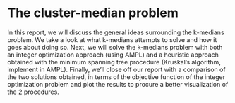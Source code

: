 #  The cluster-median problem

In this report, we will discuss the general ideas surrounding the k-medians problem. We take a look at what k-medians attempts to solve and how it goes about doing so. Next, we will solve the k-medians problem with both an integer optimization approach (using AMPL) and a heuristic approach obtained with the minimum spanning tree procedure (Kruskal’s algorithm, implement in AMPL). Finally, we’ll close off our report with a comparison of the two solutions obtained, in terms of the objective function of the integer optimization problem and plot the results to procure a better visualization of the 2 procedures.
